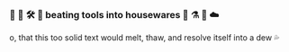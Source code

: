 ### 🧰 🔧 🛠️ 🧲 beating tools into housewares  🍳 ⚗️ 🔮 ☁️

o, that this too solid text would melt, thaw, and resolve itself into a dew 💦 

<!--
**disconcision/disconcision** is a ✨ _special_ ✨ repository because its `README.md` (this file) appears on your GitHub profile.

Here are some ideas to get you started:

- 🔭 I’m currently working on ...
- 🌱 I’m currently learning ...
- 👯 I’m looking to collaborate on ...
- 🤔 I’m looking for help with ...
- 💬 Ask me about ...
- 📫 How to reach me: ...
- 😄 Pronouns: ...
- ⚡ Fun fact: ...
-->
